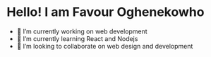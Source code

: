 # Hello! I am **Favour Oghenekowho** 


- 🔭 I’m currently working on web development
- 🌱 I’m currently learning React and Nodejs
- 👯 I’m looking to collaborate on web design and development

